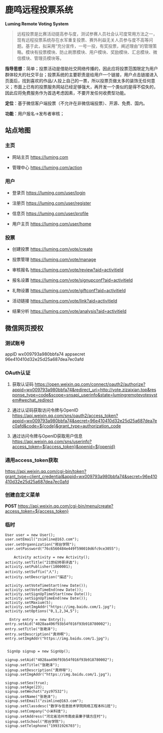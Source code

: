 # 鹿鸣远程投票系统
**Luming Remote Voting System**


>远程投票是比赛活动提高参与度，测试参赛人员社会认可度常用方法之一，现有远程投票系统存在水军重复投票、赛外利益无关人员参与度不高等问题。基于此，拟采用“充分宣传，一号一投，有奖投票，阐述理由”的管理策略。模块有投票模块、防止刷票模块、用户模块、奖励模块、汇总模块、微信模块、管理员模块等。

**指导思想**：简单；投票活动是借助社交网络传播的，因此应将投票范围限定为用户群体较大的社交平台；投票系统的主要职责是给用户一个链接，用户点击链接进入页面后，找到喜欢的作品/人投上自己的一票，所以投票页做太多的装饰无任何意义；市面上已有的投票服务网站已经足够强大，再开发一个类似的是得不偿失的，因此应将免费服务作为首选考虑因素，不要开发任何收费型功能。

**定位**：基于微信客户端投票（不允许在非微信端投票）、开源、免费、国内。

**功能**：用户报名->发布者审核；


## 站点地图

### 主页

- 网站主页 https://luming.com

- 管理中心 https://luming.com/action

### 用户

- 登录页 https://luming.com/user/login

- 注册页 https://luming.com/user/register

- 信息页 https://luming.com/user/profile

- 用户主页 https://luming.com/user/home


### 投票

- 创建投票 https://luming.com/vote/create

- 投票管理 https://luming.com/vote/manage

- 审核报名 https://luming.com/vote/review?aid=activitieId

- 报名设置 https://luming.com/vote/signupconf?aid=activitieId

- 礼物设置 https://luming.com/vote/giftconf?aid=activitieId

- 活动链接 https://luming.com/vote/link?aid=activitieId

- 结果分析 https://luming.com/vote/analysis?aid=activitieId



## 微信网页授权 

### 测试账号
appID wx009793a980bbfa74
appsecret 96e410410d32e25d25a687dea7ec0afd

### OAuth认证

1. 获取认证码
https://open.weixin.qq.com/connect/oauth2/authorize?appid=wx009793a980bbfa74&redirect_uri=http://vote.zizaixian.top&response_type=code&scope=snsapi_userinfo&state=lumingremotevotesystem#wechat_redirect

2. 通过认证码获取访问令牌与OpenID
https://api.weixin.qq.com/sns/oauth2/access_token?appid=wx009793a980bbfa74&secret=96e410410d32e25d25a687dea7ec0afd&code=${code}&grant_type=authorization_code

3. 通过访问令牌与OpenID获取用户信息
https://api.weixin.qq.com/sns/userinfo?access_token=${access_token}&openid=${openid}

### 通用access_token获取
https://api.weixin.qq.com/cgi-bin/token?grant_type=client_credential&appid=wx009793a980bbfa74&secret=96e410410d32e25d25a687dea7ec0afd

### 创建自定义菜单
**POST** https://api.weixin.qq.com/cgi-bin/menu/create?access_token=${access_token}












### 临时


    User user = new User();
    user.setEmail("zsimline@163.com");
    user.setOrgannization("邢台学院");
    user.setPassword("76c6560484e449f590010d6fc9ce3055");

        Activity activity = new Activity();
    activity.setTitle("21世纪帅哥评选");
    activity.setPublisher(1000001);
    activity.setSuffix("人");
    activity.setDescription("描述");

    activity.setVoteTimeStart(new Date());
    activity.setVoteTimeEnd(new Date());
    activity.setSignUpTimeStart(new Date());
    activity.setSignUpTimeEnd(new Date());
    activity.setMaxium(5);
    activity.setImgAddr("https://img.baidu.com/1.jpg");
    activity.setOptions("0,1,2,34,5");

      Entry entry = new Entry();
    entry.setAid("4028aa496f93b54f016f93b918780002");
    entry.setTitle("张艳泽");
    entry.setDescription("真帅啊");
    entry.setImgAddr("https://img.baidu.com/1.jpg");


     SignUp signup = new SignUp();

    signup.setAid("4028aa496f93b54f016f93b918780002");
    signup.setTitle("张艳泽");
    signup.setDescription("真帅呀");
    signup.setImgAddr("https://img.baidu.com/1.jpg");
    
    signup.setSex(true);
    signup.setAge(23);
    signup.setWechat("zyz97532");
    signup.setName("张艳泽");
    signup.setEmail("zsimline@163.com");
    signup.setClassdesc("数学与信息技术学院网络工程本科1班");
    signup.setCompany("小米科技");
    signup.setAddress("河北省沧州市南皮县寨子镇方庄村");
    signup.setSchool("邢台学院");
    signup.setTelephone("19931926703");